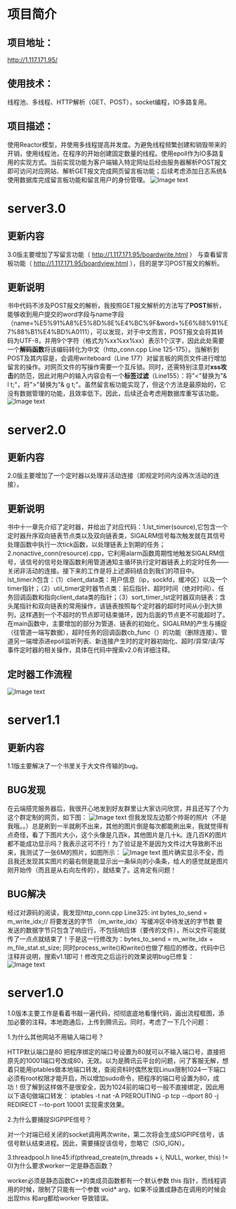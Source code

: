 # 项目简介

## 项目地址：
  http://1.117.171.95/
## 使用技术：
线程池、多线程、HTTP解析（GET、POST），socket编程，IO多路复用。
## 项目描述：
使用Reactor模型，并使用多线程提高并发度。为避免线程频繁创建和销毁带来的开销，使用线程池，在程序的开始创建固定数量的线程。使用epoll作为IO多路复用的实现方式。当前实现功能为客户端输入特定网址后经由服务器解析POST报文即可访问对应网站、解析GET报文完成网页留言板功能；后续考虑添加日志系统&使用数据库完成留言板功能和留言用户的身份管理。
![Image text](https://ftp.bmp.ovh/imgs/2021/07/6fb1d72408fd9950.png)

# server3.0
## 更新内容
3.0版主要增加了写留言功能（ http://1.117.171.95/boardwrite.html ） 与查看留言板功能（ http://1.117.171.95/boardview.html ），目的是学习POST报文的解析。

## 更新说明
  书中代码不涉及POST报文的解析，我按照GET报文解析的方法写了**POST**解析，能够收到用户提交的word字段与name字段（name=%E5%91%A8%E5%8D%8E%E4%BC%9F&word=%E6%88%91%E7%88%B1%E4%BD%A0111），可以发现，对于中文而言，POST报文会将其转码为UTF-8，并用9个字符（格式为%xx%xx%xx）表示1个汉字，因此此处需要一个**解码函数**将该编码转化为中文（http_conn.cpp Line 125-175）。当解析到POST及其内容是，会调用writeboard（Line 177）对留言板的网页文件进行增加留言的操作。对网页文件的写操作需要一个互斥锁。同时，还需特别注意对**xss攻击**的防范，因此对用户的输入内容会有一个**标签过滤**（Line155）：将"<"替换为"& l t;"，将">"替换为"& g t;"。虽然留言板功能实现了，但这个方法是最原始的，它没有数据管理的功能，且效率低下。因此，后续还会考虑用数据库重写该功能。
  ![Image text](https://ftp.bmp.ovh/imgs/2021/07/90e58b74139d012f.jpg)

# server2.0

## 更新内容
2.0版主要增加了一个定时器以处理非活动连接（即规定时间内没再次活动的连接）。

## 更新说明
  书中十一章先介绍了定时器，并给出了对应代码：1.lst_timer(source),它包含一个定时器升序双向链表节点类以及双向链表类，SIGALRM信号每次触发就在其信号处理函数中执行一次tick函数，以处理链表上到期的任务；2.nonactive_conn(resource).cpp，它利用alarm函数周期性地触发SIGALRM信号，该信号的信号处理函数利用管道通知主循环执行定时器链表上的定时任务——关闭非活动的连接。接下来的工作是将上述源码结合到我们的项目中。
  lst_timer.h包含：（1）client_data类：用户信息（ip，sockfd，缓冲区）以及一个timer指针；（2）util_timer定时器节点类：前后指针、超时时间（绝对时间）、任务回调函数和指向client_data类的指针；（3）sort_timer_lst定时器双向链表：含头尾指针和双向链表的常用操作，该链表按照每个定时器的超时时间从小到大排列，这样遇到一个不超时的节点即可结束循环，因为后面的节点更不可能超时了。
  在main函数中，主要增加的部分为管道、链表的初始化，SIGALRM的产生与捕捉（往管道一端写数据），超时任务的回调函数cb_func（）的功能（删除连接）、管道另一端增添进epoll监听列表、新连接产生时的定时器初始化、超时/异常/读/写事件定时器的相关操作，具体在代码中搜索v2.0有详细注释。
  
## 定时器工作流程
![Image text](https://ftp.bmp.ovh/imgs/2021/07/3247b71a2e7a15e1.jpg)


# server1.1

## 更新内容
1.1版主要解决了一个书里关于大文件传输的bug。

## BUG发现
  在云端搭完服务器后，我很开心地发到好友群里让大家访问欣赏，并且还写了个为这个群定制的网页，如下图：
![Image text](https://ftp.bmp.ovh/imgs/2021/07/a2f3aa6eb35f1767.jpg)
  但我发现左边那个帅哥的照片（不是我哦。。）总是刷到一半就刷不出来，其他的图片倒是每次都能刷出来，我就觉得有点奇怪，看了下图片大小，这个头像是几百k，其他图片是几十k。连几百K的图片都不能成功显示吗？我表示这可不行！为了验证是不是因为文件过大导致刷不出来，我测试了一张6M的照片，如图所示：
 ![Image text](https://ftp.bmp.ovh/imgs/2021/07/9833614b976420cd.jpg)
 图片确实显示不全，而且我还发现其实图片的最右侧是能显示出一条纵向的小条条，给人的感觉就是图片刚开始传（而且是从右向左传的），就结束了。这肯定有问题！
 
 ## BUG解决
 经过对源码的阅读，我发现http_conn.cpp Line325:
 int bytes_to_send = m_write_idx;// 将要发送的字节 （m_write_idx）写缓冲区中待发送的字节数 要发送的数据字节只包含了响应行，不包括响应体（要传的文件），所以文件可能就传了一点点就结束了！于是这一行修改为：bytes_to_send = m_write_idx + m_file_stat.st_size; 同时process_write()和write()也做了相应的修改，代码中已注释并说明，搜索v1.1即可！修改完之后运行的效果说明bug已修复：
 ![Image text]( https://ftp.bmp.ovh/imgs/2021/07/4bdc40c8c29daa1d.png)
 
 

# server1.0

1.0版本主要工作是看着书敲一遍代码，彻彻底底地看懂代码，画出流程框图，添加必要的注释。本地跑通后，上传到腾讯云。同时，考虑了一下几个问题：

1.为什么其他网站不用输入端口号？

HTTP默认端口是80 把程序绑定的端口号设置为80就可以不输入端口号，直接把原先的10001端口号改成80，无效。以为是腾讯云平台的问题，问了客服无解，想着只能用iptables做本地端口转发，查阅资料时偶然发现Linux限制1024一下端口必须有root权限才能开启，所以增加sudo命令，把程序的端口号设置为80，成功！但了解到这样做不是很安全，因为1024前的端口号一般不直接绑定，因此用以下语句做端口转发：
iptables -t nat -A PREROUTING -p tcp --dport 80 -j REDIRECT --to-port 10001
实现需求效果。


2.为什么要捕捉SIGPIPE信号？

对一个对端已经关闭的socket调用两次write，第二次将会生成SIGPIPE信号，该信号默认结束进程。因此，需要捕捉该信号，忽略它（SIG_IGN）。

3.threadpool.h line45:if(pthread_create(m_threads + i, NULL, worker, this) != 0)为什么要求worker一定是静态函数？

worker必须是静态函数C++的类成员函数都有一个默认参数 this 指针，而线程调用的时候，限制了只能有一个参数 void* arg，如果不设置成静态在调用的时候会出现this 和arg都给worker 导致错误。


